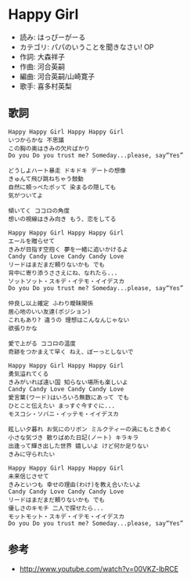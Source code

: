 Happy Girl
===========

- 読み: はっぴーがーる
- カテゴリ: パパのいうことを聞きなさい! OP
- 作詞: 大森祥子
- 作曲: 河合英嗣
- 編曲: 河合英嗣/山崎寛子
- 歌手: 喜多村英梨


歌詞
-----

    Happy Happy Girl Happy Happy Girl
    いつからかな 不思議
    この胸の奥はきみの欠片ばかり
    Do you Do you trust me? Someday...please, say“Yes”

    どうしよハート暴走 ドキドキ デートの想像
    きゅんて飛び跳ねちゃう鼓動
    自然に頬っぺたポッて 染まるの隠しても
    気がついてよ

    傾いてく ココロの角度
    想いの視線はきみ向き もう、恋をしてる

    Happy Happy Girl Happy Happy Girl
    エールを贈らせて
    きみが目指す空抱く 夢を一緒に追いかけるよ
    Candy Candy Love Candy Candy Love
    リードはまだまだ頼りないかも でも
    背中に寄り添うささえにね、なれたら...
    ソットソット・スキデ・イテモ・イイデスカ
    Do you Do you trust me? Someday...please, say“Yes”

    仲良し以上確定 ふわり曖昧関係
    居心地のいい友達(ポジション)
    これもあり? 違うの 理想はこんなんじゃない
    欲張りかな

    愛で上がる ココロの温度
    奇跡をつかまえて早く ねえ、ぼーっとしないで

    Happy Happy Girl Happy Happy Girl
    勇気溢れてくる
    きみがいれば遠い国 知らない場所も楽しいよ
    Candy Candy Love Candy Candy Love
    愛言葉(ワード)はいろいろ無数にあって でも
    ひとこと伝えたい まっすぐ今すぐに...
    モスコシ・ソバニ・イッテモ・イイデスカ

    眩しい夕暮れ お気にのリボン ミルクティーの渦にもときめく
    小さな気づき 散りばめた日記(ノート) キラキラ
    出逢って輝き出した世界 嬉しいよ けど何か足りない
    きみに守られたい

    Happy Happy Girl Happy Happy Girl
    未来信じさせて
    きみといつも 幸せの理由(わけ)を教え合いたいよ
    Candy Candy Love Candy Candy Love
    リードはまだまだ頼りないかも でも
    優しさのキモチ 二人で探せたら...
    モットモット・スキデ・イテモ・イイデスカ
    Do you Do you trust me? Someday...please, say“Yes”


参考
-----

- <http://www.youtube.com/watch?v=00VKZ-lbRCE>
